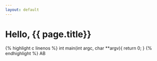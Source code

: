 ```yaml
---
layout: default
---
```

Hello, {{ page.title}}
===
{% highlight c linenos %}
int main(int argc, char **argv){
	return 0;
}
{% endhighlight %}
AB

